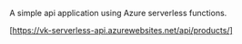 A simple api application using Azure serverless functions.

[https://vk-serverless-api.azurewebsites.net/api/products/]